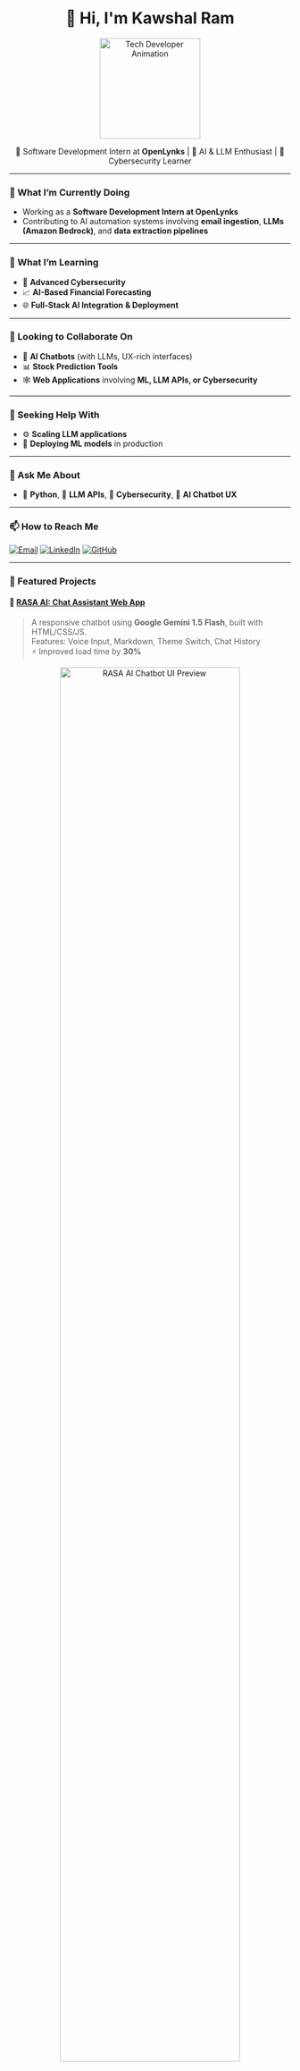 <h1 align="center">👋 Hi, I'm Kawshal Ram</h1>

<p align="center">
  <img src="https://i.imgur.com/H2zQj7I.gif" width="180" alt="Tech Developer Animation" />
</p>

<p align="center">
  🚀 Software Development Intern at <b>OpenLynks</b> | 🤖 AI & LLM Enthusiast | 🔐 Cybersecurity Learner
</p>

---

### 🔭 What I’m Currently Doing
- Working as a **Software Development Intern at OpenLynks**
- Contributing to AI automation systems involving **email ingestion**, **LLMs (Amazon Bedrock)**, and **data extraction pipelines**

---

### 🌱 What I’m Learning
- 🔐 **Advanced Cybersecurity**
- 📈 **AI-Based Financial Forecasting**
- 🌐 **Full-Stack AI Integration & Deployment**

---

### 👯 Looking to Collaborate On
- 🤖 **AI Chatbots** (with LLMs, UX-rich interfaces)
- 📊 **Stock Prediction Tools**
- 🕸️ **Web Applications** involving **ML, LLM APIs, or Cybersecurity**

---

### 🤔 Seeking Help With
- ⚙️ **Scaling LLM applications**
- 🚀 **Deploying ML models** in production

---

### 💬 Ask Me About
- 🐍 **Python**, 🧠 **LLM APIs**, 🔐 **Cybersecurity**, 🎨 **AI Chatbot UX**

---

### 📫 How to Reach Me

[![Email](https://img.shields.io/badge/Gmail-kawshalram09@gmail.com-red?logo=gmail)](mailto:kawshalram09@gmail.com)
[![LinkedIn](https://img.shields.io/badge/LinkedIn-KawshalRam-blue?logo=linkedin)](https://linkedin.com/in/KawshalRam)
[![GitHub](https://img.shields.io/badge/GitHub-KawshalRam-black?logo=github)](https://github.com/KawshalRam)

---

### 🔗 Featured Projects

#### 🧠 [RASA AI: Chat Assistant Web App](https://github.com/KawshalRam/RASA-AI)
> A responsive chatbot using **Google Gemini 1.5 Flash**, built with HTML/CSS/JS.  
> Features: Voice Input, Markdown, Theme Switch, Chat History  
> ⚡ Improved load time by **30%**

<p align="center">
  <img src="https://i.imgur.com/tGbaZCY.png" width="80%" alt="RASA AI Chatbot UI Preview"/>
</p>

---

#### 📈 [Stock Market Prediction AI](https://github.com/KawshalRam/STOCK-prediction)
> Built using **Keras**, **NumPy**, and **YFinance**  
> Trained on real data (Apple, Infosys, etc.)  
> ✅ Achieved **93% accuracy**, resource-optimized scheduler

<p align="center">
  <img src="https://i.imgur.com/Vf7B5kE.png" width="80%" alt="Stock Forecast Model Screenshot"/>
</p>

---

### 🛠️ Tech Stack & Tools

[![Python](https://img.shields.io/badge/-Python-3776AB?logo=python&logoColor=white)]()
[![C++](https://img.shields.io/badge/-C++-00599C?logo=c%2B%2B&logoColor=white)]()
[![JavaScript](https://img.shields.io/badge/-JavaScript-F7DF1E?logo=javascript&logoColor=black)]()
[![HTML5](https://img.shields.io/badge/-HTML5-E34F26?logo=html5&logoColor=white)]()
[![CSS3](https://img.shields.io/badge/-CSS3-1572B6?logo=css3&logoColor=white)]()
[![SQL](https://img.shields.io/badge/-SQL-4479A1?logo=mysql&logoColor=white)]()
[![AWS](https://img.shields.io/badge/-AWS-232F3E?logo=amazon-aws&logoColor=white)]()
[![NumPy](https://img.shields.io/badge/-NumPy-013243?logo=numpy&logoColor=white)]()
[![Pandas](https://img.shields.io/badge/-Pandas-150458?logo=pandas&logoColor=white)]()
[![Scikit Learn](https://img.shields.io/badge/-Scikit--Learn-F7931E?logo=scikit-learn&logoColor=white)]()
[![Matplotlib](https://img.shields.io/badge/-Matplotlib-11557C?logo=plotly&logoColor=white)]()
[![GitHub](https://img.shields.io/badge/-GitHub-181717?logo=github&logoColor=white)]()
[![Visual Studio Code](https://img.shields.io/badge/-VSCode-007ACC?logo=visual-studio-code&logoColor=white)]()

---

<p align="center">
  <img src="https://i.imgur.com/7bYxS6T.png" width="100%" alt="Tech Footer Banner"/>
</p>
